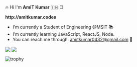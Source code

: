 :fire: Hi I'm **AmiT Kumar** 🇮🇳
:gemini:

   **__http://amitkumar.codes__**

 - I’m currently a Student of Engineering @MSIT :books:
 - I’m currently learning JavaScript, ReactJS, Node.
 - You can reach me through: amitkumar0432@gmail.com :email:
 
<img align="center" src="https://github-readme-stats.vercel.app/api/top-langs/?username=amitk432" />
<img align="center" src="https://github-readme-stats.vercel.app/api/?username=amitk432" /> 


![trophy](https://github-profile-trophy.vercel.app/?username=amitk432&column=3&margin-w=15&margin-h=15&no-frame=true&theme=buddhism)


